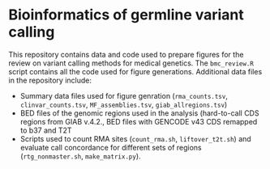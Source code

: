# Bioinformatics of germline variant calling

This repository contains data and code used to prepare figures for the review on variant calling methods for medical genetics. The `bmc_review.R` script contains all the code used for figure generations. Additional data files in the repository include:

* Summary data files used for figure genration (`rma_counts.tsv`, `clinvar_counts.tsv`, `MF_assemblies.tsv`, `giab_allregions.tsv`)
* BED files of the genomic regions used in the analysis (hard-to-call CDS regions from GIAB v.4.2., BED files with GENCODE v43 CDS remapped to b37 and T2T
* Scripts used to count RMA sites (`count_rma.sh`, `liftover_t2t.sh`) and evaluate call concordance for different sets of regions (`rtg_nonmaster.sh`, `make_matrix.py`).
